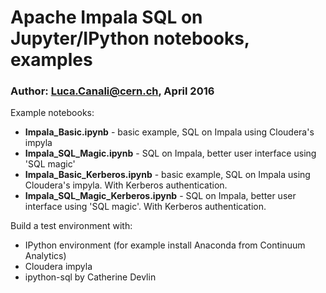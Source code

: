 # Apache Impala SQL on Jupyter/IPython notebooks, examples
### Author: Luca.Canali@cern.ch, April 2016


Example notebooks:
- **Impala_Basic.ipynb** - basic example, SQL on Impala using Cloudera's impyla 
- **Impala_SQL_Magic.ipynb** - SQL on Impala, better user interface using 'SQL magic'
- **Impala_Basic_Kerberos.ipynb** - basic example, SQL on Impala using Cloudera's impyla. With Kerberos authentication. 
- **Impala_SQL_Magic_Kerberos.ipynb** - SQL on Impala, better user interface using 'SQL magic'. With Kerberos authentication.


Build a test environment with:
- IPython environment (for example install Anaconda from Continuum Analytics)
- Cloudera impyla
- ipython-sql by Catherine Devlin


